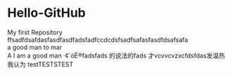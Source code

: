 # Hello-GitHub
My first Repository
ffsadfdsafdasfasdfasdfadsfadfccdcdsfsadfsafasfasdfdsafsafa  
a good man to mar  
A I am a good man
·¢´óË®fadsfads
的说法的fads
才vcvvcvzxcfdsfdas发温热我认为
testTESTSTEST
